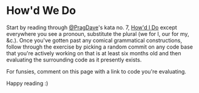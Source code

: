 # How'd We Do

Start by reading through [@PragDave](https://twitter.com/pragdave)'s kata no. 7, [How'd I Do](http://codekata.com/kata/kata07-howd-i-do/) except everywhere you see a pronoun, substitute the plural (we for I, our for my, &c.). Once you've gotten past any comical grammatical constructions, follow through the exercise by picking a random commit on any code base that you're actively working on that is at least six months old and then evaluating the surrounding code as it presently exists.

For funsies, comment on this page with a link to code you're evaluating.

Happy reading :)
